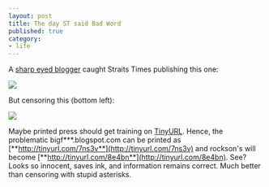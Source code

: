 ```yaml
---
layout: post
title: The day ST said Bad Word
published: true
category:
- life
---
```

A [sharp eyed blogger](http://lancerlord.blogspot.com/2005/07/of-dl-rawks.html) caught Straits Times publishing this one:

[![](http://photos21.flickr.com/26951091_2c6c00e9b0_o.jpg)](http://www.flickr.com/photos/gigi_lala/26951091/)
  
  
But censoring this (bottom left):  

  
[![](http://photos23.flickr.com/26950957_105ffa54bf_m.jpg)](http://www.flickr.com/photos/gigi_lala/26950957/)
  
  
  
Maybe printed press should get training on [TinyURL](http://tinyurl.com/). Hence, the problematic bigf\*\*\*.blogspot.com can be printed as [**http://tinyurl.com/7ns3v**](http://tinyurl.com/7ns3v) and rockson's will become [**http://tinyurl.com/8e4bn**](http://tinyurl.com/8e4bn). See? Looks so innocent, saves ink, and information remains correct. Much better than censoring with stupid asterisks.  
  
